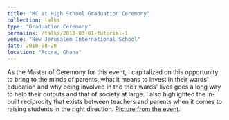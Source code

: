 ```yaml
---
title: "MC at High School Graduation Ceremony"
collection: talks
type: "Graduation Ceremony"
permalink: /talks/2013-03-01-tutorial-1
venue: "New Jerusalem International School"
date: 2018-08-20
location: "Accra, Ghana"
---
```


As the Master of Ceremony for this event, I capitalized on this opportunity to bring to the minds of parents, what it means to invest in their wards' education and why being involved in the their wards' lives goes a long way to help their outputs and that of society at large. I also highlighted the in-built reciprocity that exists between teachers and parents when it comes to raising students in the right direction. [Picture from the event](/images/MC.jpg).
